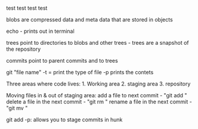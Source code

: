 <!-- Write git commands you learned here :) -->

test test test test

blobs are compressed data and meta data that are stored in objects

echo - prints out in terminal

trees point to directories to blobs and other trees - trees are a snapshot of the repository

commits point to parent commits and to trees

git "file name" -t = print the type of file -p prints the contets


Three areas where code lives: 1. Working area 2. staging area 3. repository

Moving files in & out of staging area:
add a file to next commit - "git add <file>"
delete a file in the next commit - "git rm <file>"
rename a file in the next commit - "git mv <file>"

git add -p: allows you to stage commits in hunk